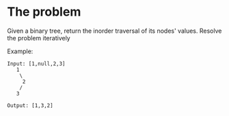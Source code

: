 # The problem

Given a binary tree, return the inorder traversal of its nodes' values.
Resolve the problem iteratively

Example:


```
Input: [1,null,2,3]
   1
    \
     2
    /
   3

Output: [1,3,2]
```